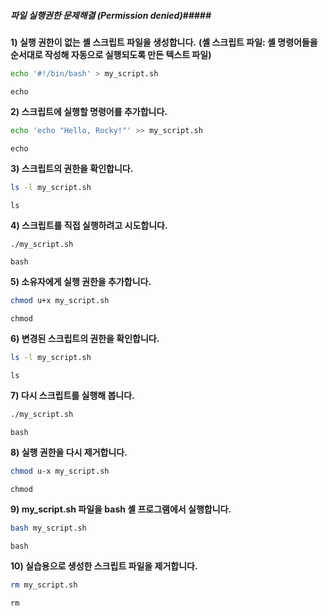 ##### 파일 실행권한 문제해결 (Permission denied)#####

**1) 실행 권한이 없는 셸 스크립트 파일을 생성합니다.**
**(셸 스크립트 파일: 셸 명령어들을 순서대로 작성해 자동으로 실행되도록 만든 텍스트 파일)**
```bash
echo '#!/bin/bash' > my_script.sh
```
```tech
echo
```

**2) 스크립트에 실행할 명령어를 추가합니다.**
```bash
echo 'echo "Hello, Rocky!"' >> my_script.sh
```
```tech
echo
```

**3) 스크립트의 권한을 확인합니다.**
```bash
ls -l my_script.sh
```
```tech
ls
```

**4) 스크립트를 직접 실행하려고 시도합니다.**
```bash
./my_script.sh
```
```tech
bash
```

**5) 소유자에게 실행 권한을 추가합니다.**
```bash
chmod u+x my_script.sh
```
```tech
chmod
```

**6) 변경된 스크립트의 권한을 확인합니다.**
```bash
ls -l my_script.sh
```
```tech
ls
```

**7) 다시 스크립트를 실행해 봅니다.**
```bash
./my_script.sh
```
```tech
bash
```

**8) 실행 권한을 다시 제거합니다.**
```bash
chmod u-x my_script.sh
```
```tech
chmod
```

**9) my_script.sh 파일을 bash 셸 프로그램에서 실행합니다.**
```bash
bash my_script.sh
```
```tech
bash
```

**10) 실습용으로 생성한 스크립트 파일을 제거합니다.**
```bash
rm my_script.sh
```
```tech
rm
```